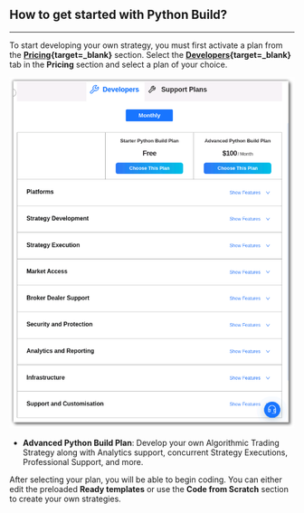 ## How to get started with Python Build?

---

To start developing your own strategy, you must first activate a plan from the **[Pricing](https://build.algobulls.com/pricing?section=Smart%20Plans){target=_blank}** section. Select the **[Developers](https://build.algobulls.com/pricing?section=Developers){target=_blank}** tab in the **Pricing** section and select a plan of your choice.

[![pythonbuild](imgs_v2/python_build_plans.png "Click to Enlarge or Ctrl+Click to open in a new Tab")](imgs_v2/python_build_plans.png)

* **Advanced Python Build Plan**: Develop your own Algorithmic Trading Strategy along with Analytics support, concurrent Strategy Executions, Professional Support, and more.

After selecting your plan, you will be able to begin coding. You can either edit the preloaded **Ready templates** or use the **Code from Scratch** section to create your own strategies.
